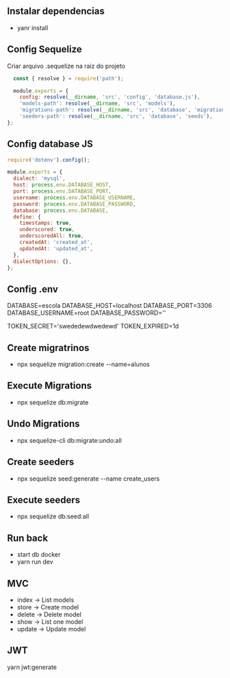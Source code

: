 ## Instalar dependencias
- yanr install

## Config  Sequelize
Criar arquivo .sequelize na raiz do projeto

```javascript
  const { resolve } = require('path');

  module.exports = {
    config: resolve(__dirname, 'src', 'config', 'database.js'),
    'models-path': resolve(__dirname, 'src', 'models'),
    'migrations-path': resolve(__dirname, 'src', 'database', 'migrations'),
    'seeders-path': resolve(__dirname, 'src', 'database', 'seeds'),
};
```
## Config  database JS

```javascript
require('dotenv').config();

module.exports = {
  dialect: 'mysql',
  host: process.env.DATABASE_HOST,
  port: process.env.DATABASE_PORT,
  username: process.env.DATABASE_USERNAME,
  password: process.env.DATABASE_PASSWORD,
  database: process.env.DATABASE,
  define: {
    timestamps: true,
    underscored: true,
    underscoredAll: true,
    createdAt: 'created_at',
    updatedAt: 'updated_at',
  },
  dialectOptions: {},
};
```

## Config .env

DATABASE=escola
DATABASE_HOST=localhost
DATABASE_PORT=3306
DATABASE_USERNAME=root
DATABASE_PASSWORD=''

TOKEN_SECRET='swededewdwedewd'
TOKEN_EXPIRED=1d



## Create migratrinos
- npx sequelize migration:create --name=alunos

## Execute Migrations
- npx sequelize db:migrate

## Undo Migrations
- npx sequelize-cli db:migrate:undo:all

## Create seeders
- npx sequelize seed:generate --name create_users

## Execute seeders
- npx sequelize db:seed:all

## Run back
- start db docker
- yarn run dev

## MVC
- index   -> List models
- store   -> Create model
- delete  -> Delete model
- show    -> List one model
- update  -> Update model

## JWT

yarn jwt:generate


